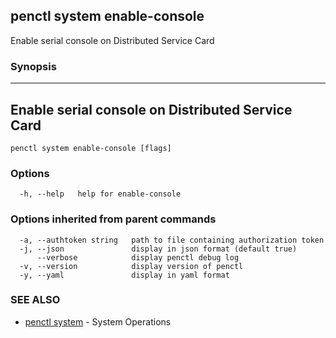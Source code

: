## penctl system enable-console

Enable serial console on Distributed Service Card

### Synopsis



------------------------------
 Enable serial console on Distributed Service Card 
------------------------------


```
penctl system enable-console [flags]
```

### Options

```
  -h, --help   help for enable-console
```

### Options inherited from parent commands

```
  -a, --authtoken string   path to file containing authorization token
  -j, --json               display in json format (default true)
      --verbose            display penctl debug log
  -v, --version            display version of penctl
  -y, --yaml               display in yaml format
```

### SEE ALSO
* [penctl system](penctl_system.md)	 - System Operations

